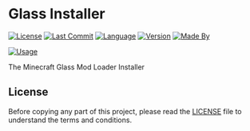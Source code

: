 # Glass Installer

[![License](https://img.shields.io/github/license/Orbinuity/GlassInstaller)](./LICENSE)
[![Last Commit](https://img.shields.io/github/last-commit/Orbinuity/GlassInstaller)](https://github.com/Orbinuity/GlassInstaller/commits)
[![Language](https://img.shields.io/badge/Language-Java-blue)](https://www.java.com/)
[![Version](https://img.shields.io/badge/Version-1.0-orange)](https://github.com/Orbinuity/GlassInstaller/releases/v1.0)
[![Made By](https://img.shields.io/badge/Made%20by-Orbinuity-teal)](https://orbinuity.github.io/)

[![Usage](https://img.shields.io/badge/How%20to%20use-brown)](./USAGE.md)

The Minecraft Glass Mod Loader Installer

## License

Before copying any part of this project, please read the [LICENSE](./LICENSE) file to understand the terms and conditions.